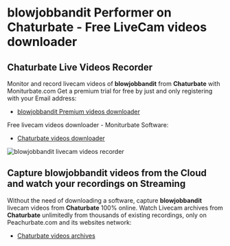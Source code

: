 # blowjobbandit Performer on Chaturbate - Free LiveCam videos downloader

## Chaturbate Live Videos Recorder

Monitor and record livecam videos of **blowjobbandit** from **Chaturbate** with Moniturbate.com
Get a premium trial for free by just and only registering with your Email address:
* [blowjobbandit Premium videos downloader](https://moniturbate.com/request-demo-licence-key.html)

Free livecam videos downloader - Moniturbate Software:
* [Chaturbate videos downloader](https://moniturbate.com/moniturbate-download-software.html)

![blowjobbandit livecam videos recorder](https://peachurnet.com/templates/moniturbate-software.png)


## Capture blowjobbandit videos from the Cloud and watch your recordings on Streaming

Without the need of downloading a software, capture **blowjobbandit** livecam videos from **Chaturbate** 100% online.
Watch Livecam archives from **Chaturbate** unlimitedly from thousands of existing recordings, only on Peachurbate.com and its websites network:
* [Chaturbate videos archives](https://peachurnet.com/)